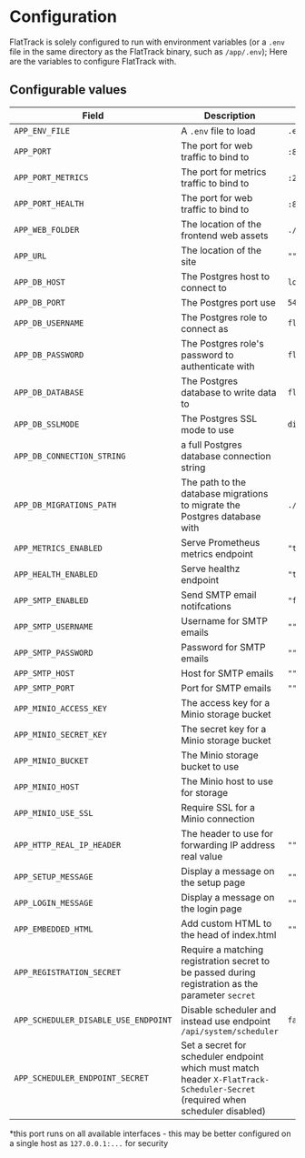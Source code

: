 # Configuration

FlatTrack is solely configured to run with environment variables (or a `.env` file in the same directory as the FlatTrack binary, such as `/app/.env`); Here are the variables to configure FlatTrack with.

## Configurable values

| Field                                | Description                                                                                                                   | Default               |
|--------------------------------------|-------------------------------------------------------------------------------------------------------------------------------|-----------------------|
| `APP_ENV_FILE`                       | A `.env` file to load                                                                                                         | `.env`                |
| `APP_PORT`                           | The port for web traffic to bind to                                                                                           | `:8080` *             |
| `APP_PORT_METRICS`                   | The port for metrics traffic to bind to                                                                                       | `:2112` *             |
| `APP_PORT_HEALTH`                    | The port for web traffic to bind to                                                                                           | `:8081` *             |
| `APP_WEB_FOLDER`                     | The location of the frontend web assets                                                                                       | `./kodata/web`        |
| `APP_URL`                            | The location of the site                                                                                                      | `""`                  |
| `APP_DB_HOST`                        | The Postgres host to connect to                                                                                               | `localhost`           |
| `APP_DB_PORT`                        | The Postgres port use                                                                                                         | `5432`                |
| `APP_DB_USERNAME`                    | The Postgres role to connect as                                                                                               | `flattrack`           |
| `APP_DB_PASSWORD`                    | The Postgres role's password to authenticate with                                                                             | `flattrack`           |
| `APP_DB_DATABASE`                    | The Postgres database to write data to                                                                                        | `flattrack`           |
| `APP_DB_SSLMODE`                     | The Postgres SSL mode to use                                                                                                  | `disable`             |
| `APP_DB_CONNECTION_STRING`           | a full Postgres database connection string                                                                                    |                       |
| `APP_DB_MIGRATIONS_PATH`             | The path to the database migrations to migrate the Postgres database with                                                     | `./kodata/migrations` |
| `APP_METRICS_ENABLED`                | Serve Prometheus metrics endpoint                                                                                             | `"true"`              |
| `APP_HEALTH_ENABLED`                 | Serve healthz endpoint                                                                                                        | `"true"`              |
| `APP_SMTP_ENABLED`                   | Send SMTP email notifcations                                                                                                  | `"false"`             |
| `APP_SMTP_USERNAME`                  | Username for SMTP emails                                                                                                      | `""`                  |
| `APP_SMTP_PASSWORD`                  | Password for SMTP emails                                                                                                      | `""`                  |
| `APP_SMTP_HOST`                      | Host for SMTP emails                                                                                                          | `""`                  |
| `APP_SMTP_PORT`                      | Port for SMTP emails                                                                                                          | `""`                  |
| `APP_MINIO_ACCESS_KEY`               | The access key for a Minio storage bucket                                                                                     |                       |
| `APP_MINIO_SECRET_KEY`               | The secret key for a Minio storage bucket                                                                                     |                       |
| `APP_MINIO_BUCKET`                   | The Minio storage bucket to use                                                                                               |                       |
| `APP_MINIO_HOST`                     | The Minio host to use for storage                                                                                             |                       |
| `APP_MINIO_USE_SSL`                  | Require SSL for a Minio connection                                                                                            |                       |
| `APP_HTTP_REAL_IP_HEADER`            | The header to use for forwarding IP address real value                                                                        | `""`                  |
| `APP_SETUP_MESSAGE`                  | Display a message on the setup page                                                                                           | `""`                  |
| `APP_LOGIN_MESSAGE`                  | Display a message on the login page                                                                                           | `""`                  |
| `APP_EMBEDDED_HTML`                  | Add custom HTML to the head of index.html                                                                                     | `""`                  |
| `APP_REGISTRATION_SECRET`            | Require a matching registration secret to be passed during registration as the parameter `secret`                             |                       |
| `APP_SCHEDULER_DISABLE_USE_ENDPOINT` | Disable scheduler and instead use endpoint `/api/system/scheduler`                                                            | `false`               |
| `APP_SCHEDULER_ENDPOINT_SECRET`      | Set a secret for scheduler endpoint which must match header `X-FlatTrack-Scheduler-Secret` (required when scheduler disabled) |                       |

\*this port runs on all available interfaces - this may be better configured on a single host as `127.0.0.1:...` for security

